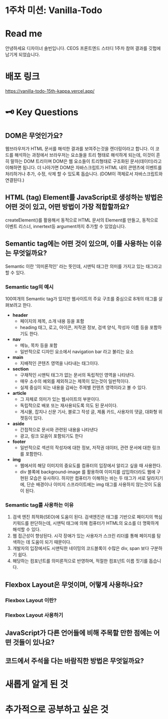 # 1주차 미션: Vanilla-Todo

# Read me

안녕하세요 디자이너 솔빈입니다.
CEOS 프론트엔드 스터디 1주차 참여 결과를 깃헙에 남기게 되었습니다.

# 배포 링크

https://vanilla-todo-15th-kappa.vercel.app/

# 🗝 Key Questions

## DOM은 무엇인가요?

웹브라우저가 HTML 문서를 해석한 결과를 보여주는것을 렌더링이라고 합니다. 이 코드를 해석하는 과정에서 브라우저는 요소들을 트리 형태로 해석하게 되는데, 이것이 흔히 말하는 DOM 트리이며 DOM은 웹 요소들이 트리형태로 구조화된 문서(데이터)라고 이해하면 됩니다. 더 나아가면 DOM은 자바스크립트가 HTML 내의 콘텐츠에 이벤트를 처리하거나 추가, 수정, 삭제 할 수 있도록 돕습니다. (DOM이 객체로서 자바스크립트와 연결된다.)

## HTML (tag) Element를 JavaScript로 생성하는 방법은 어떤 것이 있고, 어떤 방법이 가장 적합할까요?

createElement()를 활용해서 동적으로 HTML 문서의 Element를 만들고, 동적으로 이벤트 리스너, innertext등 argument까지 추가할 수 있었습니다.

## Semantic tag에는 어떤 것이 있으며, 이를 사용하는 이유는 무엇일까요?

Semantic 이란 '의미론적인' 라는 뜻인데, 시맨틱 태그란 의미를 가지고 있는 태그라고 할 수 있다.

### Semantic tag의 예시

100여개의 Semantic tag가 있지만 웹사이트의 주요 구조를 중심으로 8개의 태그를 살펴보려고 한다.

- **header**
  - 페이지의 제목, 소개 내용 등을 포함
  - heading 태그, 로고, 아이콘, 저작권 정보, 검색 양식, 작성자 이름 등을 포함하기도 한다.
- **nav**
  - 메뉴, 목차 등을 포함
  - 일반적으로 디자인 요소에서 navigation bar 라고 불리는 요소
- **main**
  - 지배적인 콘텐츠 영역을 나타내는 태그이다.
- **section**
  - 구채적인 시맨틱 태그가 없는 문서의 독립적인 영역을 나타낸다.
  - 매우 소수의 예외를 제외하고는 제목이 있는것이 일반적이다.
  - 실제 중심이 되는 내용을 감싸는 주제별 컨텐츠 영역이라고 볼 수 있다.
- **article**
  - 그 자체로 의미가 있는 웹사이트의 부분이다.
  - 독립적으로 배포 또는 재사용되도록 의도 된 문서이다.
  - 게시물, 잡지나 신문 기사, 블로그 작성 글, 제품 카드, 사용자의 댓글, 대화형 위젯등이 있다.
- **aside**
  - 간접적으로 문서와 관련된 내용을 나타낸다
  - 광고, 링크 모음이 포함되기도 한다
- **footer**
  - 일반적으로 섹션의 작성자에 대한 정보, 저작권 데이터, 관련 문서에 대한 링크를 포함한다.
- **img**
  - 웹에서의 해당 이미지의 중요도를 컴퓨터의 입장에서 알리고 싶을 때 사용한다.
  - div 블록에 background-image 를 활용하여 이미지를 삽입하더라도 웹에 구현된 모습은 유사하다. 하지만 컴퓨터가 이해하는 바는 두 태그가 서로 달라지기에, 단순 배경이나 이미지 스프라이트에는 img 태그를 사용하지 않는것이 도움이 된다.

### Semantic tag를 사용하는 이유

1. 검색 엔진 최적화(SEO)에 도움이 된다. 검색엔진은 태그를 기반으로 페이지의 핵심키워드를 판단하는데, 시맨틱 태그에 의해 컴퓨터가 HTML의 요소를 더 명확하게 해석할 수 있다.
2. 웹 접근성이 향상된다. 시각 장애가 있는 사용자가 스크린 리더를 통해 페이지를 탐색하는 데 도움이 되기 때문이다.
3. 개발자의 입장에서도 시맨틱한 네이밍의 코드블록이 수많은 div, span 보다 구분하기 쉽다.
4. 해당하는 컴포넌트를 의미론적으로 반영하며, 적절한 컴포넌트 이름 짓기를 돕습니다.

## Flexbox Layout은 무엇이며, 어떻게 사용하나요?

### Flexbox Layout 이란?

### Flexbox Layout 사용하기

## JavaScript가 다른 언어들에 비해 주목할 만한 점에는 어떤 것들이 있나요?

## 코드에서 주석을 다는 바람직한 방법은 무엇일까요?

# 새롭게 알게 된 것

# 추가적으로 공부하고 싶은 것
